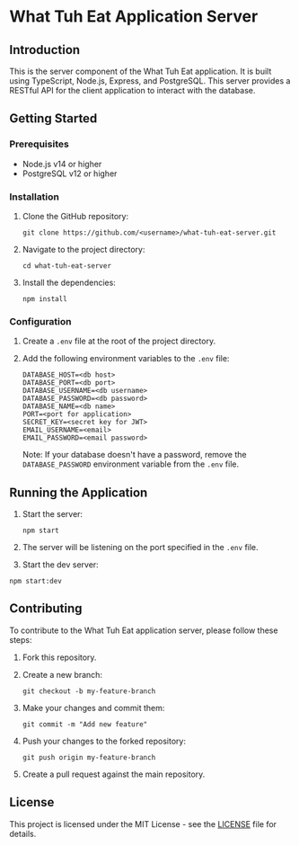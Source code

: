 

# What Tuh Eat Application Server

## Introduction

This is the server component of the What Tuh Eat application. It is built using TypeScript, Node.js, Express, and PostgreSQL. This server provides a RESTful API for the client application to interact with the database.

## Getting Started

### Prerequisites

- Node.js v14 or higher
- PostgreSQL v12 or higher

### Installation

1. Clone the GitHub repository:

   ```
   git clone https://github.com/<username>/what-tuh-eat-server.git
   ```

2. Navigate to the project directory:

   ```
   cd what-tuh-eat-server
   ```

3. Install the dependencies:

   ```
   npm install
   ```

### Configuration

1. Create a `.env` file at the root of the project directory.

2. Add the following environment variables to the `.env` file:

   ```
   DATABASE_HOST=<db host>
   DATABASE_PORT=<db port>
   DATABASE_USERNAME=<db username>
   DATABASE_PASSWORD=<db password>
   DATABASE_NAME=<db name>
   PORT=<port for application>
   SECRET_KEY=<secret key for JWT>
   EMAIL_USERNAME=<email>
   EMAIL_PASSWORD=<email password>
   ```

   Note: If your database doesn't have a password, remove the `DATABASE_PASSWORD` environment variable from the `.env` file.

## Running the Application

1. Start the server:

   ```
   npm start
   ```

2. The server will be listening on the port specified in the `.env` file.

3. Start the dev server:
  ```
  npm start:dev
  ```

## Contributing

To contribute to the What Tuh Eat application server, please follow these steps:

1. Fork this repository.

2. Create a new branch:

   ```
   git checkout -b my-feature-branch
   ```

3. Make your changes and commit them:

   ```
   git commit -m "Add new feature"
   ```

4. Push your changes to the forked repository:

   ```
   git push origin my-feature-branch
   ```

5. Create a pull request against the main repository.

## License

This project is licensed under the MIT License - see the [LICENSE](LICENSE) file for details.
